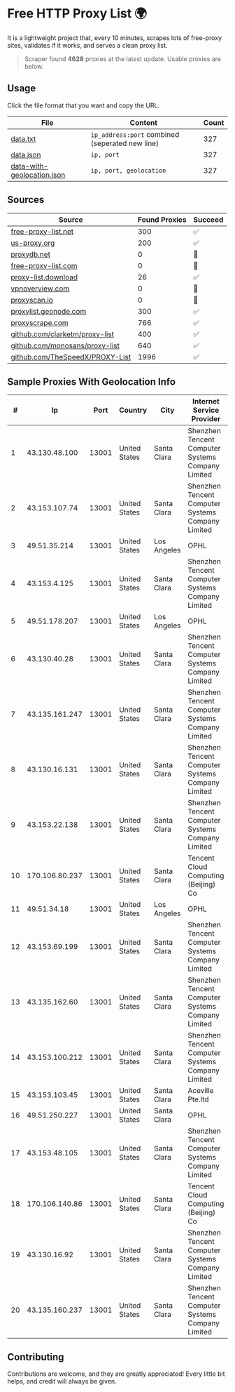 
# Free HTTP Proxy List 🌍

It is a lightweight project that, every 10 minutes, scrapes lots of free-proxy sites, validates if it works, and serves a clean proxy list.


> Scraper found **4628** proxies at the latest update. Usable proxies are below.

## Usage

Click the file format that you want and copy the URL.


|File|Content|Count|
|----|-------|-----|
|[data.txt](https://raw.githubusercontent.com/themiralay/Proxy-List-World/master/data.txt)|`ip_address:port` combined (seperated new line)|327|
|[data.json](https://raw.githubusercontent.com/themiralay/Proxy-List-World/master/data.json)|`ip, port`|327|
|[data-with-geolocation.json](https://raw.githubusercontent.com/themiralay/Proxy-List-World/master/data-with-geolocation.json)|`ip, port, geolocation`|327|

## Sources

|Source|Found Proxies|Succeed|
|------|-------------|-------|
|[free-proxy-list.net](https://free-proxy-list.net)|300|✅|
|[us-proxy.org](https://www.us-proxy.org)|200|✅|
|[proxydb.net](http://proxydb.net)|0|🚫|
|[free-proxy-list.com](https://free-proxy-list.com/?page=&port=&type%5B%5D=http&type%5B%5D=https&up_time=0&search=Search)|0|🚫|
|[proxy-list.download](https://www.proxy-list.download/HTTP)|26|✅|
|[vpnoverview.com](https://vpnoverview.com/privacy/anonymous-browsing/free-proxy-servers)|0|🚫|
|[proxyscan.io](https://www.proxyscan.io)|0|🚫|
|[proxylist.geonode.com](https://proxylist.geonode.com/api/proxy-list?limit=300&page=1&sort_by=lastChecked&sort_type=desc&protocols=http,https)|300|✅|
|[proxyscrape.com](https://api.proxyscrape.com/v2/?request=displayproxies&protocol=http&timeout=10000&country=all&ssl=all&anonymity=all)|766|✅|
|[github.com/clarketm/proxy-list](https://raw.githubusercontent.com/clarketm/proxy-list/master/proxy-list-raw.txt)|400|✅|
|[github.com/monosans/proxy-list](https://raw.githubusercontent.com/monosans/proxy-list/main/proxies/http.txt)|640|✅|
|[github.com/TheSpeedX/PROXY-List](https://raw.githubusercontent.com/TheSpeedX/PROXY-List/master/http.txt)|1996|✅|


## Sample Proxies With Geolocation Info

|#|Ip|Port|Country|City|Internet Service Provider|
|-|--|----|-------|----|-------------------------|
|1|43.130.48.100|13001|United States|Santa Clara|Shenzhen Tencent Computer Systems Company Limited|
|2|43.153.107.74|13001|United States|Santa Clara|Shenzhen Tencent Computer Systems Company Limited|
|3|49.51.35.214|13001|United States|Los Angeles|OPHL|
|4|43.153.4.125|13001|United States|Santa Clara|Shenzhen Tencent Computer Systems Company Limited|
|5|49.51.178.207|13001|United States|Los Angeles|OPHL|
|6|43.130.40.28|13001|United States|Santa Clara|Shenzhen Tencent Computer Systems Company Limited|
|7|43.135.161.247|13001|United States|Santa Clara|Shenzhen Tencent Computer Systems Company Limited|
|8|43.130.16.131|13001|United States|Santa Clara|Shenzhen Tencent Computer Systems Company Limited|
|9|43.153.22.138|13001|United States|Santa Clara|Shenzhen Tencent Computer Systems Company Limited|
|10|170.106.80.237|13001|United States|Santa Clara|Tencent Cloud Computing (Beijing) Co|
|11|49.51.34.18|13001|United States|Los Angeles|OPHL|
|12|43.153.69.199|13001|United States|Santa Clara|Shenzhen Tencent Computer Systems Company Limited|
|13|43.135.162.60|13001|United States|Santa Clara|Shenzhen Tencent Computer Systems Company Limited|
|14|43.153.100.212|13001|United States|Santa Clara|Shenzhen Tencent Computer Systems Company Limited|
|15|43.153.103.45|13001|United States|Santa Clara|Aceville Pte.ltd|
|16|49.51.250.227|13001|United States|Santa Clara|OPHL|
|17|43.153.48.105|13001|United States|Santa Clara|Shenzhen Tencent Computer Systems Company Limited|
|18|170.106.140.86|13001|United States|Santa Clara|Tencent Cloud Computing (Beijing) Co|
|19|43.130.16.92|13001|United States|Santa Clara|Shenzhen Tencent Computer Systems Company Limited|
|20|43.135.160.237|13001|United States|Santa Clara|Shenzhen Tencent Computer Systems Company Limited|



## Contributing

Contributions are welcome, and they are greatly appreciated! Every
little bit helps, and credit will always be given.

